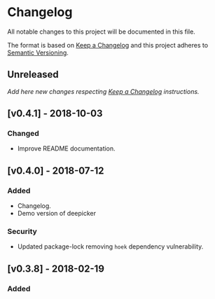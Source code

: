 # Changelog

All notable changes to this project will be documented in this file.

The format is based on [Keep a Changelog](http://keepachangelog.com/en/1.0.0/)
and this project adheres to [Semantic Versioning](http://semver.org/spec/v2.0.0.html).

## Unreleased

*Add here new changes respecting [Keep a Changelog](http://keepachangelog.com/en/1.0.0/) instructions.*

## [v0.4.1] - 2018-10-03

### Changed
- Improve README documentation.

## [v0.4.0] - 2018-07-12

### Added
- Changelog.
- Demo version of deepicker

### Security
- Updated package-lock removing `hoek` dependency vulnerability.

## [v0.3.8] - 2018-02-19

### Added
- `.npmignore` to publish `dist` dir with minified versions.

## [v0.3.7] - 2018-02-16

### Added
- Browser version. (thanks for amazing contribution of @guicheffer!)
- Add yarn. (again, thanks @guicheffer)
- Add a precommit hook to run lint and tests. (and again, thanks @guicheffer)
- Add an issue template. (and again, thanks @guicheffer)
- Add a pull request template. (and again, thanks @guicheffer)
- Add a how to contribute file. (and again, thanks @guicheffer)

## [v0.3.6] - 2018-02-09

### Changed
- Fix `pickStatic` method to handle `null` or `undefined`.

## [v0.3.5] - 2018-02-08

### Changed
- Pickers (static and normal) now use common `include` method.
- Include method not receive anymore include/exclude trees.
- Fix `include` method when `*` has a subtree.

## [v0.3.4] - 2018-02-07

### Changed
- `include` method now receives include/exclude trees.
- Fix `include` method when include keys is filled.

## [v0.3.3] - 2018-02-07

### Added
- Github pages files

### Changed
- Fix `include` method when `*` has subtree.

## [v0.3.2] - 2018-02-07

### Changed
- Fix `toContext` method when handle `*` wildcard.

## [v0.3.1] - 2018-02-07

### Changed
- Fix linter issues.

## [v0.3.0] - 2018-02-07

### Added
- `toContext` function to move picker to a new context.

### Changed
- Fix `include` when handling `*` wild card.

## [v0.2.1] - 2018-02-06

### Changed
- Change `pickStatic` to handle arrays.
- Update `npm install` in circle CI.

## [v0.2.0] - 2018-02-06

### Added
- `pickStatic` function to handle simple js objects.

## [v0.1.2] - 2018-02-06

### Added
- Handle `*` wildcard in simple parser for include/exclude strings.
- Function to merge trees in include/exclude strings (so, removing deepmerge lib).

### Changed
- Change xpath parser of include/exclude to use new merge function.
- Handle better `*` when merging with other trees (include/exclude parser).

### Removed
- Lib deepmerge dependecy

## [v0.1.1] - 2018-02-05

### Changed
- Fix linter issues

## [v0.1.0] - 2018-02-05

### Added
- Handle `*` wildcard in xpath parser of include/exclude.
- Tests for simple parser function with `*` wildcard.
- Tests for exclude with arrays structure.

### Changed
- Improve README.

## [v0.0.3] - 2018-02-05

### Changed
- Fix promises array resolution.

## [v0.0.2] - 2018-02-05

### Added
- First valid lib version.
- Npm deployment on circle ci.
- Method `include` to be used to test if some key must be included.
- Linter
- Readme
- Parser `simpleParser` to parse simple include/excludes strings.
- CircleCi
- Parser `xpathParser` to parse "xPath like" strings for include/exclude.
- Add Editor config file.

### Changed
- Change to pass picker instance to nested function.
